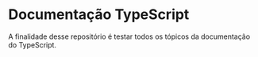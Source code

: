 # Documentação TypeScript

A finalidade desse repositório é testar todos os tópicos da documentação do TypeScript.